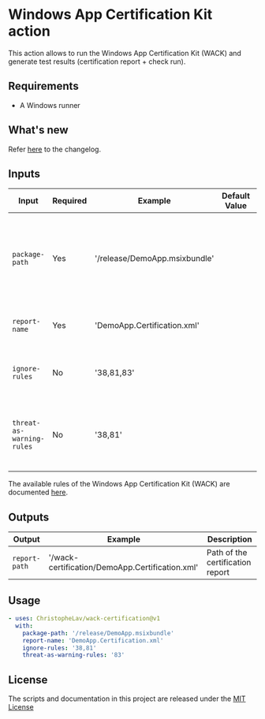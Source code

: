 # Windows App Certification Kit action

This action allows to run the Windows App Certification Kit (WACK) and generate test results (certification report + check run).

## Requirements

- A Windows runner

## What's new

Refer [here](CHANGELOG.md) to the changelog.

## Inputs

| Input | Required | Example | Default Value | Description |
|-|-|-|-|-|
| `package-path`          | Yes | '/release/DemoApp.msixbundle'  | | Relative path of the target package to test with the WACK (appxbundle or msixbundle) |
| `report-name`          | Yes | 'DemoApp.Certification.xml'  | | Desired name of the certification report |
| `ignore-rules`          | No | '38,81,83'  | | List of WACK rules to ignore separated by a comma |
| `threat-as-warning-rules`          | No | '38,81'  | | List of WACK rules to thread as warning if failed separated by a comma |

The available rules of the Windows App Certification Kit (WACK) are documented [here](https://learn.microsoft.com/en-us/windows/uwp/debug-test-perf/windows-app-certification-kit-tests).

## Outputs

| Output | Example | Description |
|-|-|-|
| `report-path`          | '/wack-certification/DemoApp.Certification.xml'  | Path of the certification report |

## Usage

<!-- start usage -->
```yaml
- uses: ChristopheLav/wack-certification@v1
  with:
    package-path: '/release/DemoApp.msixbundle'
    report-name: 'DemoApp.Certification.xml'
    ignore-rules: '38,81'
    threat-as-warning-rules: '83'
```
<!-- end usage -->

## License

The scripts and documentation in this project are released under the [MIT License](LICENSE)